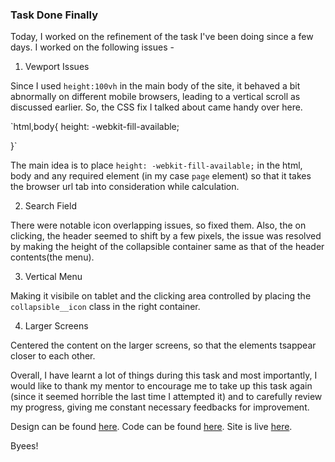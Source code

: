 ### Task Done Finally

Today, I worked on the refinement of the task I've been doing since a few days. 
I worked on the following issues -

1. Vewport Issues

Since I used `height:100vh` in the main body of the site, it behaved a bit abnormally on different mobile browsers, leading to a vertical scroll as discussed earlier. So, the CSS fix I talked about came handy over here.

`html,body{
    height: -webkit-fill-available;

}`

The main idea is to place `height: -webkit-fill-available;` in the html, body and any required element (in my case `page` element) so that it takes the browser url tab into consideration while calculation.

2. Search Field

There were notable icon overlapping issues, so fixed them. Also, the on clicking, the header seemed to shift by a few pixels, the issue was resolved by making the height of the collapsible container same as that of the header contents(the menu).

3. Vertical Menu

Making it visibile on tablet and the clicking area controlled by placing the `collapsible__icon` class in the right container.

4. Larger Screens

Centered the content on the larger screens, so that the elements tsappear closer to each other.

Overall, I have learnt a lot of things during this task and most importantly, I would like to thank my mentor to encourage me to take up this task again (since it seemed horrible the last time I attempted it) and to carefully review my progress, giving me constant necessary feedbacks for improvement.
 
Design can be found [here](https://www.figma.com/file/lVV0fvZhp0x5fS5ZQk8M9Q/Apple-Watch-Store-Landing-Page-Design-(Community)?node-id=0%3A1&t=bKCloTEIrD5i2x1f-0).
Code can be found [here](https://github.com/jazzcodes/Apple).
Site is live [here](https://fluffy-taffy-a8575f.netlify.app/#).

Byees!
